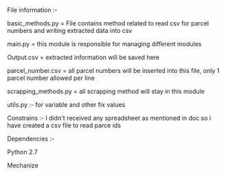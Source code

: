 File information :-

basic_methods.py = File contains method related to read csv for parcel numbers and writing extracted data into csv

main.py = this module is responsible for managing different modules

Output.csv = extracted information will be saved here

parcel_number.csv = all parcel numbers will be inserted into this file, only 1 parcel number allowed per line

scrapping_methods.py = all scrapping method will stay in this module

utils.py :- for variable and other fix values

Constrains :- I didn't received any spreadsheet as mentioned in doc so i have created a csv file to read parce ids


Dependencies :-

Python 2.7

Mechanize

 
